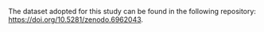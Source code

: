 The dataset adopted for this study can be found in the following repository: https://doi.org/10.5281/zenodo.6962043.
